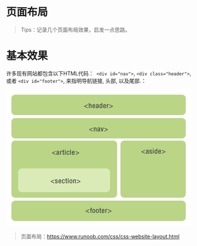 # 页面布局

> Tips：记录几个页面布局效果，启发一点思路。

# 基本效果

许多现有网站都包含以下HTML代码：` <div id="nav">`, `<div class="header">`, 或者 `<div id="footer">`, 来指明导航链接, 头部, 以及尾部.：

![img](https://raw.githubusercontent.com/xupengboo/xupengboo-picture/main/img/html5-layout.jpg)

> 页面布局：https://www.runoob.com/css/css-website-layout.html



